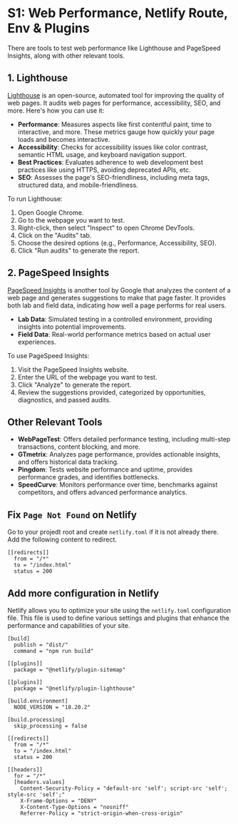 # S1: Web Performance, Netlify Route, Env & Plugins

There are tools to test web performance like Lighthouse and PageSpeed Insights, along with other relevant tools.

## 1. Lighthouse

[Lighthouse](https://developers.google.com/web/tools/lighthouse) is an open-source, automated tool for improving the quality of web pages. It audits web pages for performance, accessibility, SEO, and more. Here's how you can use it:

- **Performance**: Measures aspects like first contentful paint, time to interactive, and more. These metrics gauge how quickly your page loads and becomes interactive.
- **Accessibility**: Checks for accessibility issues like color contrast, semantic HTML usage, and keyboard navigation support.
- **Best Practices**: Evaluates adherence to web development best practices like using HTTPS, avoiding deprecated APIs, etc.
- **SEO**: Assesses the page's SEO-friendliness, including meta tags, structured data, and mobile-friendliness.

To run Lighthouse:

1. Open Google Chrome.
2. Go to the webpage you want to test.
3. Right-click, then select "Inspect" to open Chrome DevTools.
4. Click on the "Audits" tab.
5. Choose the desired options (e.g., Performance, Accessibility, SEO).
6. Click "Run audits" to generate the report.

## 2. PageSpeed Insights

[PageSpeed Insights](https://developers.google.com/speed/pagespeed/insights) is another tool by Google that analyzes the content of a web page and generates suggestions to make that page faster. It provides both lab and field data, indicating how well a page performs for real users.

- **Lab Data**: Simulated testing in a controlled environment, providing insights into potential improvements.
- **Field Data**: Real-world performance metrics based on actual user experiences.

To use PageSpeed Insights:

1. Visit the PageSpeed Insights website.
2. Enter the URL of the webpage you want to test.
3. Click "Analyze" to generate the report.
4. Review the suggestions provided, categorized by opportunities, diagnostics, and passed audits.

## Other Relevant Tools

- **WebPageTest**: Offers detailed performance testing, including multi-step transactions, content blocking, and more.
- **GTmetrix**: Analyzes page performance, provides actionable insights, and offers historical data tracking.
- **Pingdom**: Tests website performance and uptime, provides performance grades, and identifies bottlenecks.
- **SpeedCurve**: Monitors performance over time, benchmarks against competitors, and offers advanced performance analytics.

## Fix `Page Not Found` on Netlify
Go to your projedt root and create `netlify.toml` if it is not already there. Add the following content to redirect.
```
[[redirects]]
  from = "/*"
  to = "/index.html"
  status = 200
```

## Add more configuration in Netlify
Netlify allows you to optimize your site using the `netlify.toml` configuration file. This file is used to define various settings and plugins that enhance the performance and capabilities of your site.
```
[build]
  publish = "dist/"
  command = "npm run build"

[[plugins]]
  package = "@netlify/plugin-sitemap"

[[plugins]]
  package = "@netlify/plugin-lighthouse"

[build.environment]
  NODE_VERSION = "18.20.2"

[build.processing]
  skip_processing = false

[[redirects]]
  from = "/*"
  to = "/index.html"
  status = 200

[[headers]]
  for = "/*"
  [headers.values]
    Content-Security-Policy = "default-src 'self'; script-src 'self'; style-src 'self';"
    X-Frame-Options = "DENY"
    X-Content-Type-Options = "nosniff"
    Referrer-Policy = "strict-origin-when-cross-origin"
```